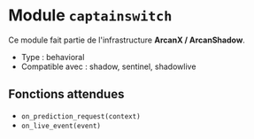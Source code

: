 # Module `captainswitch`

Ce module fait partie de l'infrastructure **ArcanX / ArcanShadow**.

- Type : behavioral
- Compatible avec : shadow, sentinel, shadowlive

## Fonctions attendues
- `on_prediction_request(context)`
- `on_live_event(event)`
